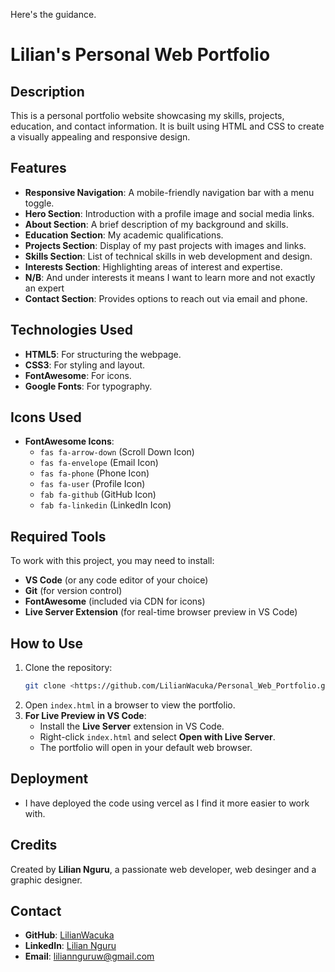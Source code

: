 Here's the guidance.

# Lilian's Personal Web Portfolio

## Description
This is a personal portfolio website showcasing my skills, projects, education, and contact information. It is built using HTML and CSS to create a visually appealing and responsive design.

## Features
- **Responsive Navigation**: A mobile-friendly navigation bar with a menu toggle.
- **Hero Section**: Introduction with a profile image and social media links.
- **About Section**: A brief description of my background and skills.
- **Education Section**: My academic qualifications.
- **Projects Section**: Display of my past projects with images and links.
- **Skills Section**: List of technical skills in web development and design.
- **Interests Section**: Highlighting areas of interest and expertise.
- **N/B**: And under interests it means I want to learn more and not exactly an expert
- **Contact Section**: Provides options to reach out via email and phone.

## Technologies Used
- **HTML5**: For structuring the webpage.
- **CSS3**: For styling and layout.
- **FontAwesome**: For icons.
- **Google Fonts**: For typography.

## Icons Used
- **FontAwesome Icons**:
  - `fas fa-arrow-down` (Scroll Down Icon)
  - `fas fa-envelope` (Email Icon)
  - `fas fa-phone` (Phone Icon)
  - `fas fa-user` (Profile Icon)
  - `fab fa-github` (GitHub Icon)
  - `fab fa-linkedin` (LinkedIn Icon)

## Required Tools
To work with this project, you may need to install:
- **VS Code** (or any code editor of your choice)
- **Git** (for version control)
- **FontAwesome** (included via CDN for icons)
- **Live Server Extension** (for real-time browser preview in VS Code)

## How to Use
1. Clone the repository:
   ```bash
   git clone <https://github.com/LilianWacuka/Personal_Web_Portfolio.git>
   ```
2. Open `index.html` in a browser to view the portfolio.
3. **For Live Preview in VS Code**:
   - Install the **Live Server** extension in VS Code.
   - Right-click `index.html` and select **Open with Live Server**.
   - The portfolio will open in your default web browser.

## Deployment
- I have deployed the code using vercel as I find it more easier to work with.
## Credits
Created by **Lilian Nguru**, a passionate web developer, web desinger and a graphic designer.

## Contact
- **GitHub**: [LilianWacuka](https://github.com/LilianWacuka)
- **LinkedIn**: [Lilian Nguru](https://www.linkedin.com/in/lilian-nguru-6a8850306/)
- **Email**: liliannguruw@gmail.com



